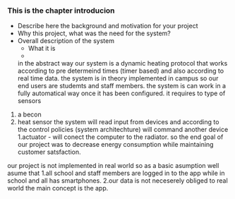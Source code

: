 ### This is the chapter introducion

* Describe here the background and motivation for your project
* Why this project, what was the need for the system?
* Overall description of the system
  * What it is
  * 
  in the abstract way our system is a dynamic heating protocol that works according to pre determeind times (timer based) and also according to real time data. the system is in theory implemented in campus so our end users are studemts and staff members.
the system is can work in a fully automatical way once it has been configured.
it requires to type of sensors 
 1. a becon 
 2. heat sensor
the system will read input from devices and according to the control policies (system architechture) will command another device
 1.actuator -  will conect the computer to the radiator.
so the end goal of our project was to decrease energy consumption while maintaining customer satsfaction.

our project is not implemented in real world so as a basic asumption well asume that
  1.all school and staff members are logged in to the app while in school and all has smartphones.
  2.our data is not neceserely obliged to real world the main concept is the app.



